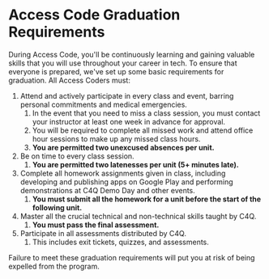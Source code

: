 # Access Code Graduation Requirements

During Access Code, you'll be continuously learning and gaining valuable skills that you will use throughout your career in tech. To ensure that everyone is prepared, we've set up some basic requirements for graduation. All Access Coders must:

1. Attend and actively participate in every class and event, barring personal commitments and medical emergencies.
    1. In the event that you need to miss a class session, you must contact your instructor at least one week in advance for approval.
    2. You will be required to complete all missed work and attend office hour sessions to make up any missed class hours.
    3. **You are permitted two unexcused absences per unit.**
2. Be on time to every class session.
    1. **You are permitted two latenesses per unit (5+ minutes late).**
3. Complete all homework assignments given in class, including developing and publishing apps on Google Play and performing demonstrations at C4Q Demo Day and other events.
    1. **You must submit all the homework for a unit before the start of the following unit.**
4. Master all the crucial technical and non-technical skills taught by C4Q.
    1. **You must pass the final assessment.**
5. Participate in all assessments distributed by C4Q.
    1. This includes exit tickets, quizzes, and assessments.

Failure to meet these graduation requirements will put you at risk of being expelled from the program.
